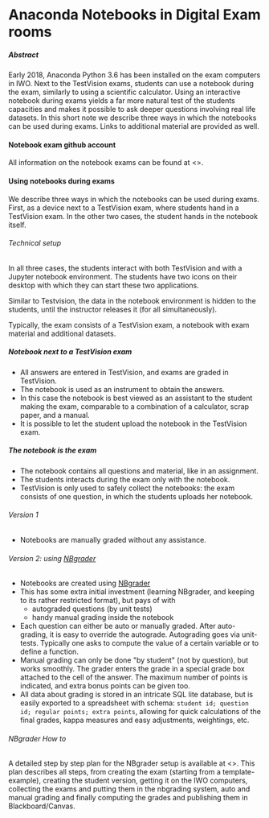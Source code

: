 # Anaconda Notebooks in Digital Exam rooms

##### Abstract

Early 2018, Anaconda Python 3.6 has been installed on the exam computers in IWO. 
Next to the TestVision exams, students can use a notebook during the exam, similarly to using a scientific calculator. Using an interactive notebook during exams yields a far more natural test of the students capacities and makes it possible to ask deeper questions involving real life datasets. 
In this short note we describe three ways in which the notebooks can be used during exams. Links to additional material are provided as well.

#### Notebook exam github account
All information on the notebook exams can be found at <>.

#### Using notebooks during exams

We describe three ways in which the notebooks can be used during exams. First, as a device next to a TestVision exam, where students hand in a TestVision exam. In the other two cases, the student hands in the notebook itself.

###### Technical setup
In all three cases, the students interact with both TestVision and with a Jupyter notebook environment. The students have two icons on their desktop with which they can start these two applications. 

Similar to Testvision, the data in the notebook environment is hidden to the students, until the instructor releases it (for all simultaneously).

Typically, the exam consists of a TestVision exam, a notebook with exam material and additional datasets.


##### Notebook next to a TestVision exam

* All answers are entered in TestVision, and exams are graded in TestVision.
* The notebook is used as an instrument to obtain the answers. 
* In this case the notebook is best viewed as an assistant to the student making the exam, comparable to a combination of a calculator, scrap paper, and a manual.
* It is possible to let the student upload the notebook in the TestVision exam.

##### The notebook is the exam

* The notebook contains all questions and material, like in an assignment.
* The students interacts during the exam only with the notebook.
* TestVision is only used to safely collect the notebooks: the exam consists of one question, in which the students uploads her notebook.

###### Version 1

* Notebooks are manually graded without any assistance.

###### Version 2: using [NBgrader](http://nbgrader.readthedocs.io/en/stable)

* Notebooks are created using [NBgrader](http://nbgrader.readthedocs.io/en/stable)
* This has some extra initial investment (learning NBgrader, and keeping to its rather restricted format), but pays of with 
	* 	autograded questions (by unit tests)
	* handy manual grading inside the notebook
* Each question can either be auto or manually graded. After auto-grading, it is easy to override the autograde. Autograding goes via unit-tests. Typically one asks to compute the value of a certain variable or to define a function.
* Manual grading can only be done "by student" (not by question), but works smoothly. The grader enters the grade in a special grade box attached to the cell of the answer. The maximum number of points is indicated, and extra bonus points can be given too. 
* All data about grading is stored in an intricate SQL lite database, but is easily exported to a spreadsheet with schema: `student id; question id; regular points; extra points`, allowing for quick calculations of the final grades, kappa measures and easy adjustments, weightings, etc.

###### NBgrader How to 
A detailed step by step plan for the NBgrader setup is available at <>. This plan describes all steps, from creating the exam (starting from a template-example), creating the student version, getting it on the IWO computers, collecting the exams and putting them in the nbgrading system, auto and manual grading and finally computing the grades and publishing them in Blackboard/Canvas.





